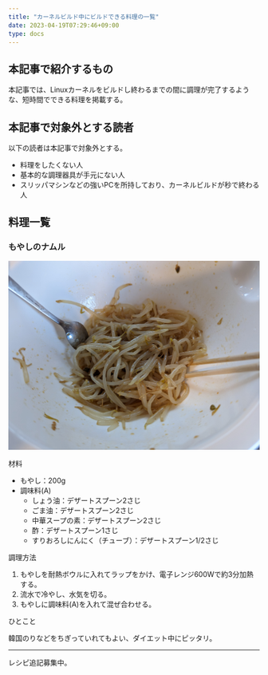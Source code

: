 ```yaml
---
title: "カーネルビルド中にビルドできる料理の一覧"
date: 2023-04-19T07:29:46+09:00
type: docs
---
```


## 本記事で紹介するもの

本記事では、Linuxカーネルをビルドし終わるまでの間に調理が完了するような、短時間でできる料理を掲載する。

## 本記事で対象外とする読者

以下の読者は本記事で対象外とする。

- 料理をしたくない人
- 基本的な調理器具が手元にない人
- スリッパマシンなどの強いPCを所持しており、カーネルビルドが秒で終わる人

## 料理一覧

### もやしのナムル

![もやしのナムル](pictures/namul.jpg)

材料

- もやし：200g
- 調味料(A)
  - しょう油：デザートスプーン2さじ
  - ごま油：デザートスプーン2さじ
  - 中華スープの素：デザートスプーン2さじ
  - 酢：デザートスプーン1さじ
  - すりおろしにんにく（チューブ）：デザートスプーン1/2さじ

調理方法

1. もやしを耐熱ボウルに入れてラップをかけ、電子レンジ600Wで約3分加熱する。
2. 流水で冷やし、水気を切る。
3. もやしに調味料(A)を入れて混ぜ合わせる。

ひとこと

韓国のりなどをちぎっていれてもよい、ダイエット中にピッタリ。

---

レシピ追記募集中。
